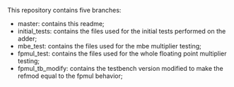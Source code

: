 This repository contains five branches:
- master: contains this readme;
- initial_tests: contains the files used for the initial tests performed on the adder;
- mbe_test: contains the files used for the mbe multiplier testing;
- fpmul_test: contains the files used for the whole floating point multiplier testing;
- fpmul_tb_modify: contains the testbench version modified to make the refmod equal to the fpmul behavior;

